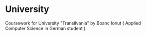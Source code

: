 # University
Coursework for University "Transilvania" by Boanc Ionut ( Applied Computer Science in German student )

